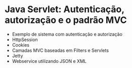 # Java Servlet: Autenticação, autorização e o padrão MVC

- Exemplo de sistema com autenticação e autorização
- HttpSession 
- Cookies
- Camadas MVC baseadas em Filters e Servlets
- Jetty
- Webservice utilizando JSON e XML

